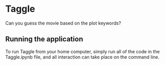 # Taggle
Can you guess the movie based on the plot keywords?

## Running the application
To run Taggle from your home computer, simply run all of the code in the Taggle.ipynb file, and all interaction can take place on the command line. 
